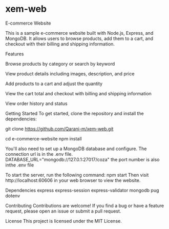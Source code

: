 # xem-web
E-commerce Website

This is a sample e-commerce website built with Node.js, Express, and MongoDB. It allows users to browse products, add them to a cart, and checkout with their billing and shipping information.

Features

Browse products by category or search by keyword

View product details including images, description, and price

Add products to a cart and adjust the quantity

View the cart total and checkout with billing and shipping information

View order history and status



Getting Started
To get started, clone the repository and install the dependencies:


git clone https://github.com/Qarani-m/xem-web.git


cd e-commerce-website
npm install



You'll also need to set up a MongoDB database and configure.
The connection url is in the .env file.
DATABASE_URL="mongodb://127.0.1:27017/coza"
the port number is also inthe .env file



To start the server, run the following command:
npm start 
Then visit http://localhost:60606 in your web browser to view the website.



Dependencies
express
express-session
express-validator
mongodb
pug
dotenv



Contributing
Contributions are welcome! If you find a bug or have a feature request, please open an issue or submit a pull request.


License
This project is licensed under the MIT License.

